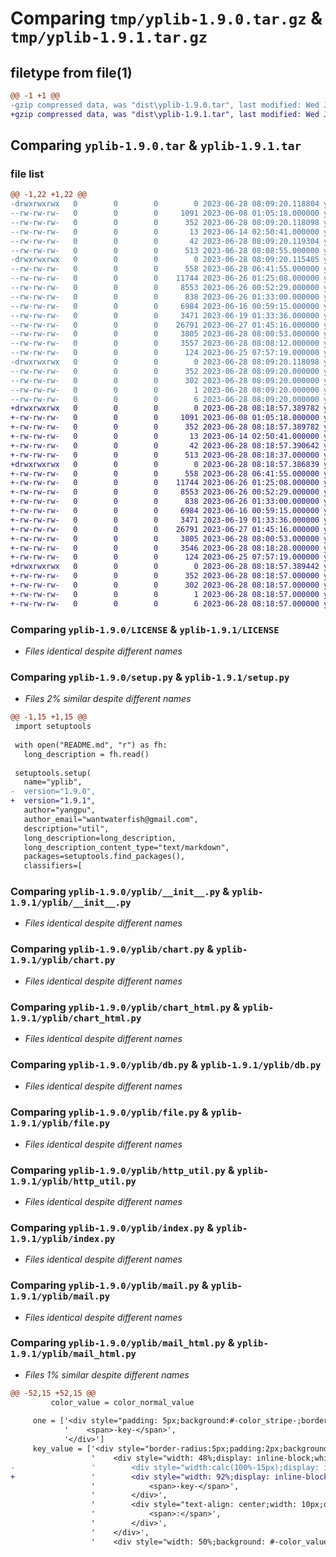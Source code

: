 # Comparing `tmp/yplib-1.9.0.tar.gz` & `tmp/yplib-1.9.1.tar.gz`

## filetype from file(1)

```diff
@@ -1 +1 @@
-gzip compressed data, was "dist\yplib-1.9.0.tar", last modified: Wed Jun 28 08:09:20 2023, max compression
+gzip compressed data, was "dist\yplib-1.9.1.tar", last modified: Wed Jun 28 08:18:57 2023, max compression
```

## Comparing `yplib-1.9.0.tar` & `yplib-1.9.1.tar`

### file list

```diff
@@ -1,22 +1,22 @@
-drwxrwxrwx   0        0        0        0 2023-06-28 08:09:20.118804 yplib-1.9.0/
--rw-rw-rw-   0        0        0     1091 2023-06-08 01:05:18.000000 yplib-1.9.0/LICENSE
--rw-rw-rw-   0        0        0      352 2023-06-28 08:09:20.118098 yplib-1.9.0/PKG-INFO
--rw-rw-rw-   0        0        0       13 2023-06-14 02:50:41.000000 yplib-1.9.0/README.md
--rw-rw-rw-   0        0        0       42 2023-06-28 08:09:20.119304 yplib-1.9.0/setup.cfg
--rw-rw-rw-   0        0        0      513 2023-06-28 08:08:55.000000 yplib-1.9.0/setup.py
-drwxrwxrwx   0        0        0        0 2023-06-28 08:09:20.115405 yplib-1.9.0/yplib/
--rw-rw-rw-   0        0        0      558 2023-06-28 06:41:55.000000 yplib-1.9.0/yplib/__init__.py
--rw-rw-rw-   0        0        0    11744 2023-06-26 01:25:08.000000 yplib-1.9.0/yplib/chart.py
--rw-rw-rw-   0        0        0     8553 2023-06-26 00:52:29.000000 yplib-1.9.0/yplib/chart_html.py
--rw-rw-rw-   0        0        0      838 2023-06-26 01:33:00.000000 yplib-1.9.0/yplib/db.py
--rw-rw-rw-   0        0        0     6984 2023-06-16 00:59:15.000000 yplib-1.9.0/yplib/file.py
--rw-rw-rw-   0        0        0     3471 2023-06-19 01:33:36.000000 yplib-1.9.0/yplib/http_util.py
--rw-rw-rw-   0        0        0    26791 2023-06-27 01:45:16.000000 yplib-1.9.0/yplib/index.py
--rw-rw-rw-   0        0        0     3805 2023-06-28 08:00:53.000000 yplib-1.9.0/yplib/mail.py
--rw-rw-rw-   0        0        0     3557 2023-06-28 08:08:12.000000 yplib-1.9.0/yplib/mail_html.py
--rw-rw-rw-   0        0        0      124 2023-06-25 07:57:19.000000 yplib-1.9.0/yplib/temp.py
-drwxrwxrwx   0        0        0        0 2023-06-28 08:09:20.118098 yplib-1.9.0/yplib.egg-info/
--rw-rw-rw-   0        0        0      352 2023-06-28 08:09:20.000000 yplib-1.9.0/yplib.egg-info/PKG-INFO
--rw-rw-rw-   0        0        0      302 2023-06-28 08:09:20.000000 yplib-1.9.0/yplib.egg-info/SOURCES.txt
--rw-rw-rw-   0        0        0        1 2023-06-28 08:09:20.000000 yplib-1.9.0/yplib.egg-info/dependency_links.txt
--rw-rw-rw-   0        0        0        6 2023-06-28 08:09:20.000000 yplib-1.9.0/yplib.egg-info/top_level.txt
+drwxrwxrwx   0        0        0        0 2023-06-28 08:18:57.389782 yplib-1.9.1/
+-rw-rw-rw-   0        0        0     1091 2023-06-08 01:05:18.000000 yplib-1.9.1/LICENSE
+-rw-rw-rw-   0        0        0      352 2023-06-28 08:18:57.389782 yplib-1.9.1/PKG-INFO
+-rw-rw-rw-   0        0        0       13 2023-06-14 02:50:41.000000 yplib-1.9.1/README.md
+-rw-rw-rw-   0        0        0       42 2023-06-28 08:18:57.390642 yplib-1.9.1/setup.cfg
+-rw-rw-rw-   0        0        0      513 2023-06-28 08:18:37.000000 yplib-1.9.1/setup.py
+drwxrwxrwx   0        0        0        0 2023-06-28 08:18:57.386839 yplib-1.9.1/yplib/
+-rw-rw-rw-   0        0        0      558 2023-06-28 06:41:55.000000 yplib-1.9.1/yplib/__init__.py
+-rw-rw-rw-   0        0        0    11744 2023-06-26 01:25:08.000000 yplib-1.9.1/yplib/chart.py
+-rw-rw-rw-   0        0        0     8553 2023-06-26 00:52:29.000000 yplib-1.9.1/yplib/chart_html.py
+-rw-rw-rw-   0        0        0      838 2023-06-26 01:33:00.000000 yplib-1.9.1/yplib/db.py
+-rw-rw-rw-   0        0        0     6984 2023-06-16 00:59:15.000000 yplib-1.9.1/yplib/file.py
+-rw-rw-rw-   0        0        0     3471 2023-06-19 01:33:36.000000 yplib-1.9.1/yplib/http_util.py
+-rw-rw-rw-   0        0        0    26791 2023-06-27 01:45:16.000000 yplib-1.9.1/yplib/index.py
+-rw-rw-rw-   0        0        0     3805 2023-06-28 08:00:53.000000 yplib-1.9.1/yplib/mail.py
+-rw-rw-rw-   0        0        0     3546 2023-06-28 08:18:28.000000 yplib-1.9.1/yplib/mail_html.py
+-rw-rw-rw-   0        0        0      124 2023-06-25 07:57:19.000000 yplib-1.9.1/yplib/temp.py
+drwxrwxrwx   0        0        0        0 2023-06-28 08:18:57.389442 yplib-1.9.1/yplib.egg-info/
+-rw-rw-rw-   0        0        0      352 2023-06-28 08:18:57.000000 yplib-1.9.1/yplib.egg-info/PKG-INFO
+-rw-rw-rw-   0        0        0      302 2023-06-28 08:18:57.000000 yplib-1.9.1/yplib.egg-info/SOURCES.txt
+-rw-rw-rw-   0        0        0        1 2023-06-28 08:18:57.000000 yplib-1.9.1/yplib.egg-info/dependency_links.txt
+-rw-rw-rw-   0        0        0        6 2023-06-28 08:18:57.000000 yplib-1.9.1/yplib.egg-info/top_level.txt
```

### Comparing `yplib-1.9.0/LICENSE` & `yplib-1.9.1/LICENSE`

 * *Files identical despite different names*

### Comparing `yplib-1.9.0/setup.py` & `yplib-1.9.1/setup.py`

 * *Files 2% similar despite different names*

```diff
@@ -1,15 +1,15 @@
 import setuptools
 
 with open("README.md", "r") as fh:
   long_description = fh.read()
 
 setuptools.setup(
   name="yplib",
-  version="1.9.0",
+  version="1.9.1",
   author="yangpu",
   author_email="wantwaterfish@gmail.com",
   description="util",
   long_description=long_description,
   long_description_content_type="text/markdown",
   packages=setuptools.find_packages(),
   classifiers=[
```

### Comparing `yplib-1.9.0/yplib/__init__.py` & `yplib-1.9.1/yplib/__init__.py`

 * *Files identical despite different names*

### Comparing `yplib-1.9.0/yplib/chart.py` & `yplib-1.9.1/yplib/chart.py`

 * *Files identical despite different names*

### Comparing `yplib-1.9.0/yplib/chart_html.py` & `yplib-1.9.1/yplib/chart_html.py`

 * *Files identical despite different names*

### Comparing `yplib-1.9.0/yplib/db.py` & `yplib-1.9.1/yplib/db.py`

 * *Files identical despite different names*

### Comparing `yplib-1.9.0/yplib/file.py` & `yplib-1.9.1/yplib/file.py`

 * *Files identical despite different names*

### Comparing `yplib-1.9.0/yplib/http_util.py` & `yplib-1.9.1/yplib/http_util.py`

 * *Files identical despite different names*

### Comparing `yplib-1.9.0/yplib/index.py` & `yplib-1.9.1/yplib/index.py`

 * *Files identical despite different names*

### Comparing `yplib-1.9.0/yplib/mail.py` & `yplib-1.9.1/yplib/mail.py`

 * *Files identical despite different names*

### Comparing `yplib-1.9.0/yplib/mail_html.py` & `yplib-1.9.1/yplib/mail_html.py`

 * *Files 1% similar despite different names*

```diff
@@ -52,15 +52,15 @@
         color_value = color_normal_value
 
     one = ['<div style="padding: 5px;background:#-color_stripe-;border-radius:5px;">',
            '    <span>-key-</span>',
            '</div>']
     key_value = ['<div style="border-radius:5px;padding:2px;background: #-color_stripe-;">',
                  '    <div style="width: 48%;display: inline-block;white-space: normal;word-wrap: break-word;">',
-                 '        <div style="width:calc(100%-15px);display: inline-block;text-align: right;">',
+                 '        <div style="width: 92%;display: inline-block;text-align: right;">',
                  '            <span>-key-</span>',
                  '        </div>',
                  '        <div style="text-align: center;width: 10px;display: inline-block;float: right;border-radius: 3px;background: #-color_colon-;">',
                  '            <span>:</span>',
                  '        </div>',
                  '    </div>',
                  '    <div style="width: 50%;background: #-color_value-;display: inline-block;white-space: normal;word-wrap: break-word;border-radius:5px;">',
```

